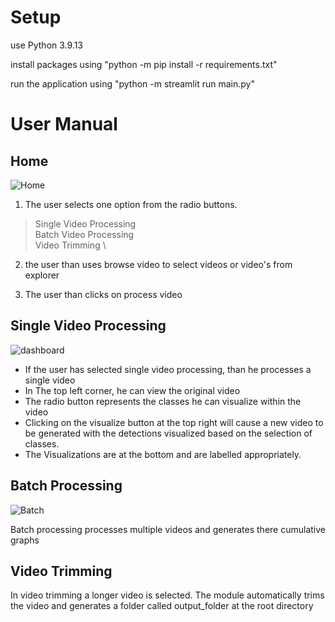 # Setup

use Python 3.9.13

install packages using "python -m pip install -r requirements.txt"

run the application using "python -m streamlit run main.py"

# User Manual

## Home

![Home](https://github.com/aliraheel626/CricVision/assets/56185696/1ef5ed59-b083-422f-b6fd-417ec78cdf70)

1. The user selects one option from the radio buttons.
>  Single Video Processing \
>  Batch Video Processing \
> Video Trimming \

2. the user than uses browse video to select videos or video's from explorer

3. The user than clicks on process video

## Single Video Processing

![dashboard](https://github.com/aliraheel626/CricVision/assets/56185696/43b9209f-447c-41a6-8fe0-462a5f7f3ee5)

- If the user has selected single video processing, than he processes a single video
-  In The top left corner, he can view the original video
-  The radio button represents the classes he can visualize within the video
-  Clicking on the visualize button at the top right will cause a new video to be generated with the detections visualized based on the selection of classes.
-  The Visualizations are at the bottom and are labelled appropriately.

## Batch Processing

![Batch](https://github.com/aliraheel626/CricVision/assets/56185696/bd1ca8f1-5483-4169-9ac8-ab0d3c762438)

Batch processing processes multiple videos and generates there cumulative graphs

## Video Trimming

In video trimming a longer video is selected. The module automatically trims the video and generates a folder called output_folder at the root directory
